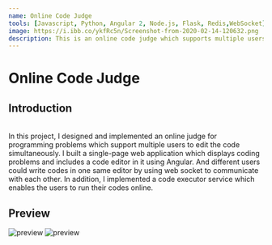 ```yaml
---
name: Online Code Judge
tools: [Javascript, Python, Angular 2, Node.js, Flask, Redis,WebSocket]
image: https://i.ibb.co/ykfRc5n/Screenshot-from-2020-02-14-120632.png
description: This is an online code judge which supports multiple users solving a code problem simultaneously in one editor.
---
```

# Online Code Judge

## Introduction

<br>
In this project, I designed and implemented an online judge for programming problems which support multiple users to edit the code simultaneously.  I built a single-page web application which displays coding problems and includes a code editor in it using Angular. And different users could write codes in one same editor by using web socket to communicate with each other. In addition, I implemented a code executor service which enables the users to run their codes online.

## Preview

![preview](https://i.ibb.co/jDLPFwq/Screenshot-from-2020-02-14-120724.png)
![preview](https://i.ibb.co/ykfRc5n/Screenshot-from-2020-02-14-120632.png)
